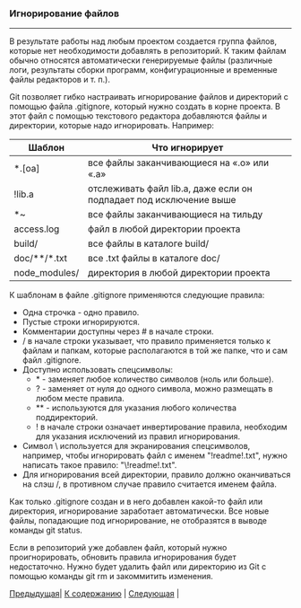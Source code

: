 ### **Игнорирование файлов**
---

В результате работы над любым проектом создается группа файлов, которые нет необходимости добавлять в репозиторий. К таким файлам обычно относятся автоматически генерируемые файлы (различные логи, результаты сборки программ, конфигурационные и временные файлы редакторов и т. п.). 

Git позволяет гибко настраивать игнорирование файлов и директорий с помощью файла .gitignore, который нужно создать в корне проекта. В этот файл с помощью текстового редактора добавляются файлы и директории, которые надо игнорировать. Например:

Шаблон | Что игнорирует
---|---
*.[oa] | все файлы заканчивающиеся на «.o» или «.a»
!lib.a | отслеживать файл lib.a, даже если он подпадает под исключение выше
*~ | все файлы заканчивающиеся на тильду
access.log | файл в любой директории проекта
build/ |  все файлы в каталоге build/
doc/**/*.txt |  все .txt файлы в каталоге doc/
node_modules/ | директория в любой директории проекта

К шаблонам в файле .gitignore применяются следующие правила:

+ Одна строчка - одно правило.
+ Пустые строки игнорируются.
+ Комментарии доступны через # в начале строки.
+ / в начале строки указывает, что правило применяется только к файлам и папкам, которые располагаются в той же папке, что и сам файл .gitignore.
+ Доступно использовать спецсимволы: 
   + \* - заменяет любое количество символов (ноль или больше). 
   + ? - заменяет от нуля до одного символа, можно размещать в любом месте правила.
   + ** - используются для указания любого количества поддиректорий.
   + ! в начале строки означает инвертирование правила, необходим для указания исключений из правил игнорирования.
+ Символ \\ используется для экранирования спецсимволов, например, чтобы игнорировать файл с именем "!readme!.txt", нужно написать такое правило: "\\!readme!.txt".
+ Для игнорирования всей директории, правило должно оканчиваться на слэш /, в противном случае правило считается именем файла.

Как только .gitignore создан и в него добавлен какой-то файл или директория, игнорирование заработает автоматически. Все новые файлы, попадающие под игнорирование, не отобразятся в выводе команды git status.

Если в репозиторий уже добавлен файл, который нужно проигнорировать, обновить правила игнорирования будет недостаточно. Нужно будет удалить файл или директорию из Git с помощью команды git rm и закоммитить изменения.

[Предыдущая](./cancel.md)| [К содержанию](./readme.md) | [Следующая](./cheatSheet.md) |